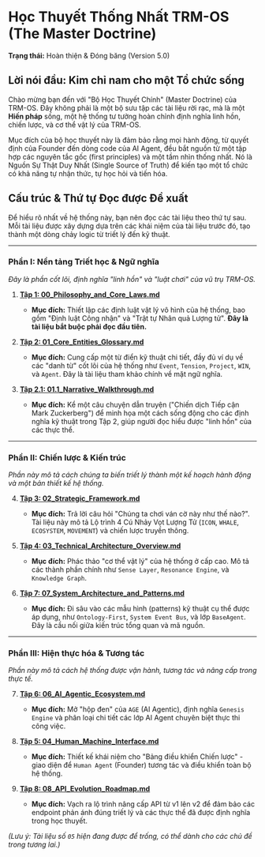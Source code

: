 # Học Thuyết Thống Nhất TRM-OS (The Master Doctrine)

**Trạng thái:** Hoàn thiện & Đóng băng (Version 5.0)

## Lời nói đầu: Kim chỉ nam cho một Tổ chức sống

Chào mừng bạn đến với "Bộ Học Thuyết Chính" (Master Doctrine) của TRM-OS. Đây không phải là một bộ sưu tập các tài liệu rời rạc, mà là một **Hiến pháp** sống, một hệ thống tư tưởng hoàn chỉnh định nghĩa linh hồn, chiến lược, và cơ thể vật lý của TRM-OS.

Mục đích của bộ học thuyết này là đảm bảo rằng mọi hành động, từ quyết định của Founder đến dòng code của AI Agent, đều bắt nguồn từ một tập hợp các nguyên tắc gốc (first principles) và một tầm nhìn thống nhất. Nó là Nguồn Sự Thật Duy Nhất (Single Source of Truth) để kiến tạo một tổ chức có khả năng tự nhận thức, tự học hỏi và tiến hóa.

## Cấu trúc & Thứ tự Đọc được Đề xuất

Để hiểu rõ nhất về hệ thống này, bạn nên đọc các tài liệu theo thứ tự sau. Mỗi tài liệu được xây dựng dựa trên các khái niệm của tài liệu trước đó, tạo thành một dòng chảy logic từ triết lý đến kỹ thuật.

---

### **Phần I: Nền tảng Triết học & Ngữ nghĩa**
*Đây là phần cốt lõi, định nghĩa "linh hồn" và "luật chơi" của vũ trụ TRM-OS.*

1.  **[Tập 1: 00_Philosophy_and_Core_Laws.md](./00_Philosophy_and_Core_Laws.md)**
    *   **Mục đích:** Thiết lập các định luật vật lý vô hình của hệ thống, bao gồm "Định luật Công nhận" và "Trật tự Nhân quả Lượng tử". **Đây là tài liệu bắt buộc phải đọc đầu tiên.**

2.  **[Tập 2: 01_Core_Entities_Glossary.md](./01_Core_Entities_Glossary.md)**
    *   **Mục đích:** Cung cấp một từ điển kỹ thuật chi tiết, đầy đủ ví dụ về các "danh từ" cốt lõi của hệ thống như `Event`, `Tension`, `Project`, `WIN`, và `Agent`. Đây là tài liệu tham khảo chính về mặt ngữ nghĩa.

3.  **[Tập 2.1: 01.1_Narrative_Walkthrough.md](./01.1_Narrative_Walkthrough.md)**
    *   **Mục đích:** Kể một câu chuyện dẫn truyện ("Chiến dịch Tiếp cận Mark Zuckerberg") để minh họa một cách sống động cho các định nghĩa kỹ thuật trong Tập 2, giúp người đọc hiểu được "linh hồn" của các thực thể.

---

### **Phần II: Chiến lược & Kiến trúc**
*Phần này mô tả cách chúng ta biến triết lý thành một kế hoạch hành động và một bản thiết kế hệ thống.*

4.  **[Tập 3: 02_Strategic_Framework.md](./02_Strategic_Framework.md)**
    *   **Mục đích:** Trả lời câu hỏi "Chúng ta chơi ván cờ này như thế nào?". Tài liệu này mô tả Lộ trình 4 Cú Nhảy Vọt Lượng Tử (`ICON`, `WHALE`, `ECOSYSTEM`, `MOVEMENT`) và chiến lược truyền thông.

5.  **[Tập 4: 03_Technical_Architecture_Overview.md](./03_Technical_Architecture_Overview.md)**
    *   **Mục đích:** Phác thảo "cơ thể vật lý" của hệ thống ở cấp cao. Mô tả các thành phần chính như `Sense Layer`, `Resonance Engine`, và `Knowledge Graph`.

6.  **[Tập 7: 07_System_Architecture_and_Patterns.md](./07_System_Architecture_and_Patterns.md)**
    *   **Mục đích:** Đi sâu vào các mẫu hình (patterns) kỹ thuật cụ thể được áp dụng, như `Ontology-First`, `System Event Bus`, và lớp `BaseAgent`. Đây là cầu nối giữa kiến trúc tổng quan và mã nguồn.

---

### **Phần III: Hiện thực hóa & Tương tác**
*Phần này mô tả cách hệ thống được vận hành, tương tác và nâng cấp trong thực tế.*

7.  **[Tập 6: 06_AI_Agentic_Ecosystem.md](./06_AI_Agentic_Ecosystem.md)**
    *   **Mục đích:** Mở "hộp đen" của `AGE` (AI Agentic), định nghĩa `Genesis Engine` và phân loại chi tiết các lớp AI Agent chuyên biệt thực thi công việc.

8.  **[Tập 5: 04_Human_Machine_Interface.md](./04_Human_Machine_Interface.md)**
    *   **Mục đích:** Thiết kế khái niệm cho "Bảng điều khiển Chiến lược" - giao diện để `Human Agent` (Founder) tương tác và điều khiển toàn bộ hệ thống.

9.  **[Tập 8: 08_API_Evolution_Roadmap.md](./08_API_Evolution_Roadmap.md)**
    *   **Mục đích:** Vạch ra lộ trình nâng cấp API từ v1 lên v2 để đảm bảo các endpoint phản ánh đúng triết lý và các thực thể đã được định nghĩa trong học thuyết.

*(Lưu ý: Tài liệu số `05` hiện đang được để trống, có thể dành cho các chủ đề trong tương lai.)* 